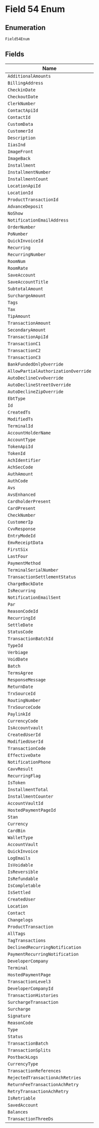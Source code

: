 
# Field 54 Enum

## Enumeration

`Field54Enum`

## Fields

| Name |
|  --- |
| `AdditionalAmounts` |
| `BillingAddress` |
| `CheckinDate` |
| `CheckoutDate` |
| `ClerkNumber` |
| `ContactApiId` |
| `ContactId` |
| `CustomData` |
| `CustomerId` |
| `Description` |
| `IiasInd` |
| `ImageFront` |
| `ImageBack` |
| `Installment` |
| `InstallmentNumber` |
| `InstallmentCount` |
| `LocationApiId` |
| `LocationId` |
| `ProductTransactionId` |
| `AdvanceDeposit` |
| `NoShow` |
| `NotificationEmailAddress` |
| `OrderNumber` |
| `PoNumber` |
| `QuickInvoiceId` |
| `Recurring` |
| `RecurringNumber` |
| `RoomNum` |
| `RoomRate` |
| `SaveAccount` |
| `SaveAccountTitle` |
| `SubtotalAmount` |
| `SurchargeAmount` |
| `Tags` |
| `Tax` |
| `TipAmount` |
| `TransactionAmount` |
| `SecondaryAmount` |
| `TransactionApiId` |
| `TransactionC1` |
| `TransactionC2` |
| `TransactionC3` |
| `BankFundedOnlyOverride` |
| `AllowPartialAuthorizationOverride` |
| `AutoDeclineCvvOverride` |
| `AutoDeclineStreetOverride` |
| `AutoDeclineZipOverride` |
| `EbtType` |
| `Id` |
| `CreatedTs` |
| `ModifiedTs` |
| `TerminalId` |
| `AccountHolderName` |
| `AccountType` |
| `TokenApiId` |
| `TokenId` |
| `AchIdentifier` |
| `AchSecCode` |
| `AuthAmount` |
| `AuthCode` |
| `Avs` |
| `AvsEnhanced` |
| `CardholderPresent` |
| `CardPresent` |
| `CheckNumber` |
| `CustomerIp` |
| `CvvResponse` |
| `EntryModeId` |
| `EmvReceiptData` |
| `FirstSix` |
| `LastFour` |
| `PaymentMethod` |
| `TerminalSerialNumber` |
| `TransactionSettlementStatus` |
| `ChargeBackDate` |
| `IsRecurring` |
| `NotificationEmailSent` |
| `Par` |
| `ReasonCodeId` |
| `RecurringId` |
| `SettleDate` |
| `StatusCode` |
| `TransactionBatchId` |
| `TypeId` |
| `Verbiage` |
| `VoidDate` |
| `Batch` |
| `TermsAgree` |
| `ResponseMessage` |
| `ReturnDate` |
| `TrxSourceId` |
| `RoutingNumber` |
| `TrxSourceCode` |
| `PaylinkId` |
| `CurrencyCode` |
| `IsAccountvault` |
| `CreatedUserId` |
| `ModifiedUserId` |
| `TransactionCode` |
| `EffectiveDate` |
| `NotificationPhone` |
| `CavvResult` |
| `RecurringFlag` |
| `IsToken` |
| `InstallmentTotal` |
| `InstallmentCounter` |
| `AccountVaultId` |
| `HostedPaymentPageId` |
| `Stan` |
| `Currency` |
| `CardBin` |
| `WalletType` |
| `AccountVault` |
| `QuickInvoice` |
| `LogEmails` |
| `IsVoidable` |
| `IsReversible` |
| `IsRefundable` |
| `IsCompletable` |
| `IsSettled` |
| `CreatedUser` |
| `Location` |
| `Contact` |
| `Changelogs` |
| `ProductTransaction` |
| `AllTags` |
| `TagTransactions` |
| `DeclinedRecurringNotification` |
| `PaymentRecurringNotification` |
| `DeveloperCompany` |
| `Terminal` |
| `HostedPaymentPage` |
| `TransactionLevel3` |
| `DeveloperCompanyId` |
| `TransactionHistories` |
| `SurchargeTransaction` |
| `Surcharge` |
| `Signature` |
| `ReasonCode` |
| `Type` |
| `Status` |
| `TransactionBatch` |
| `TransactionSplits` |
| `PostbackLogs` |
| `CurrencyType` |
| `TransactionReferences` |
| `RejectedTransactionAchRetries` |
| `ReturnFeeTransactionAchRetry` |
| `RetryTransactionAchRetry` |
| `IsRetriable` |
| `SavedAccount` |
| `Balances` |
| `TransactionThreeDs` |

